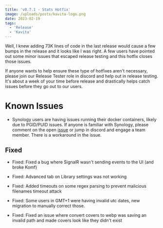 ```yaml
---
title: 'v0.7.1 - Stats Hotfix'
image: /uploads/posts/kavita-logo.png
date: 2023-02-19
tags:
  - 'Release'
  - 'Kavita'
---
```


Well, I knew adding 73K lines of code in the last release would cause a few bumps in the release and it looks like I was right. A few users have pointed out some minor issues that escaped release testing and this hotfix closes those issues.



If anyone wants to help ensure these type of hotfixes aren't necessary, please join our Release Tester role in discord and help out in release testing. It's about a week of your time before release and drastically helps catch issues before they go out to our users.



# Known Issues

- Synology users are having issues running their docker containers, likely due to PGID/PUID issues. If anyone is familiar with Synology, please comment on the open [issue](https://github.com/Kareadita/Kavita/issues/1806) or jump in discord and engage a team member. There is a workaround in the issue.



## Fixed

- Fixed: Fixed a bug where SignalR wasn't sending events to the UI (and broke Komf) 

- Fixed: Advanced tab on Library settings was not working

- Fixed: Added timeouts on some regex parsing to prevent malicious filenames timeout attack

- Fixed: Some users in GMT+1 were having invalid utc dates, new migration to manually correct those. 

- Fixed: Fixed an issue where convert covers to webp was saving an invalid path and made covers look like they didn't exist

